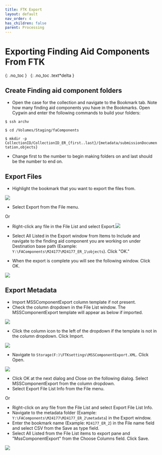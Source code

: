 ```yaml
---
title: FTK Export
layout: default
nav_order: 4
has_children: false
parent: Processing
---
```


# Exporting Finding Aid Components From FTK

{: .no_toc }
&nbsp;
{: .no_toc .text*delta }

## Create Finding aid component folders  
* Open the case for the collection and navigate to the Bookmark
tab. Note how many finding aid components you have in the Bookmarks.
Open Cygwin and enter the following commands to build your folders:  

```$ ssh archv```

```$ cd /Volumes/Staging/faComponents```

```$ mkdir -p CollectionID/CollectionID_ER_{first..last}/{metadata/submissionDocumentation,objects}```  
* Change first to the number to begin making folders on and last should be
the number to end on.


## Export Files  
* Highlight the bookmark that you want to export the files from.

![](ftkfe/media/image4.png)

* Select Export from the File menu.  

Or  

* Right-click any file in the File List and select
Export.![](ftkfe/media/image2.png)

* Select All Listed in the Export window from Items to Include
and navigate to the finding aid component you are working on under Destination base path (Example: ```Y:\FAComponents\M24177\M24177_ER_1\objects```). Click "OK."

<!-- ![](ftkfe/media/image8.png) -->

* When the export is complete you will see the following window. Click OK.

![](ftkfe/media/image1.png)


## Export Metadata  
* Import MSSComponentExport column template if not present.
* Check the column dropdown in the File List window. The
MSSComponentExport template will appear as below if imported.

![](ftkfe/media/image7.png)

* Click the column icon to the left of the dropdown if the template is not in the column dropdown. Click Import.

![](ftkfe/media/image6.png)

* Navigate to ```Storage(F:)\FTKsettings\MSSComponentExport.XML```. Click Open.

![](ftkfe/media/image5.png)

* Click OK at the next dialog and Close on the following dialog.
Select MSSComponentExport from the column dropdown.
* Select Export File List Info from the File menu.  

Or  

* Right-click on any file from the File List and select
Export File List Info.  
* Navigate to the metadata
folder (Example: ```Y:\FAComponents\M24177\M24177_ER_2\metadata```) in the Export window.  
* Enter the bookmark name (Example: ```M24177_ER_2```) in the File name
field and select CSV from the Save as type field.  
* Select All Listed from the File List items to export pane and "MssComponentExport" from the Choose Columns field. Click Save.  

![](ftkfe/media/image3.png)